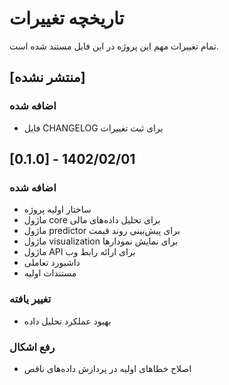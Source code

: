 # تاریخچه تغییرات

تمام تغییرات مهم این پروژه در این فایل مستند شده است.

## [منتشر نشده]

### اضافه شده
- فایل CHANGELOG برای ثبت تغییرات

## [0.1.0] - 1402/02/01

### اضافه شده
- ساختار اولیه پروژه
- ماژول core برای تحلیل داده‌های مالی
- ماژول predictor برای پیش‌بینی روند قیمت
- ماژول visualization برای نمایش نمودارها
- ماژول API برای ارائه رابط وب
- داشبورد تعاملی
- مستندات اولیه

### تغییر یافته
- بهبود عملکرد تحلیل داده

### رفع اشکال
- اصلاح خطاهای اولیه در پردازش داده‌های ناقص 